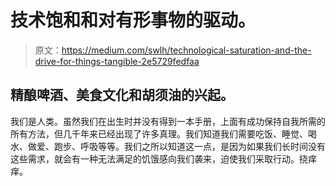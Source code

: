 # 技术饱和和对有形事物的驱动。

> 原文：<https://medium.com/swlh/technological-saturation-and-the-drive-for-things-tangible-2e5729fedfaa>

## 精酿啤酒、美食文化和胡须油的兴起。

我们是人类。虽然我们在出生时并没有得到一本手册，上面有成功保持自我所需的所有方法，但几千年来已经出现了许多真理。我们知道我们需要吃饭、睡觉、喝水、做爱、跑步、呼吸等等。我们之所以知道这一点，是因为如果我们长时间没有这些需求，就会有一种无法满足的饥饿感向我们袭来，迫使我们采取行动。挠痒痒。